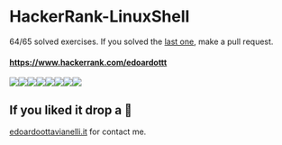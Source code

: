 # HackerRank-LinuxShell

64/65 solved exercises. If you solved the [last one](https://www.hackerrank.com/challenges/fractal-trees-all/problem), make a pull request. 

#### https://www.hackerrank.com/edoardottt

[![](https://sourcerer.io/fame/edoardottt/edoardottt/HackerRank-LinuxShell/images/0)](https://sourcerer.io/fame/edoardottt/edoardottt/HackerRank-LinuxShell/links/0)[![](https://sourcerer.io/fame/edoardottt/edoardottt/HackerRank-LinuxShell/images/1)](https://sourcerer.io/fame/edoardottt/edoardottt/HackerRank-LinuxShell/links/1)[![](https://sourcerer.io/fame/edoardottt/edoardottt/HackerRank-LinuxShell/images/2)](https://sourcerer.io/fame/edoardottt/edoardottt/HackerRank-LinuxShell/links/2)[![](https://sourcerer.io/fame/edoardottt/edoardottt/HackerRank-LinuxShell/images/3)](https://sourcerer.io/fame/edoardottt/edoardottt/HackerRank-LinuxShell/links/3)[![](https://sourcerer.io/fame/edoardottt/edoardottt/HackerRank-LinuxShell/images/4)](https://sourcerer.io/fame/edoardottt/edoardottt/HackerRank-LinuxShell/links/4)[![](https://sourcerer.io/fame/edoardottt/edoardottt/HackerRank-LinuxShell/images/5)](https://sourcerer.io/fame/edoardottt/edoardottt/HackerRank-LinuxShell/links/5)[![](https://sourcerer.io/fame/edoardottt/edoardottt/HackerRank-LinuxShell/images/6)](https://sourcerer.io/fame/edoardottt/edoardottt/HackerRank-LinuxShell/links/6)[![](https://sourcerer.io/fame/edoardottt/edoardottt/HackerRank-LinuxShell/images/7)](https://sourcerer.io/fame/edoardottt/edoardottt/HackerRank-LinuxShell/links/7)

If you liked it drop a 🌟
-------

[edoardoottavianelli.it](https://www.edoardoottavianelli.it) for contact me.


                                                                               
